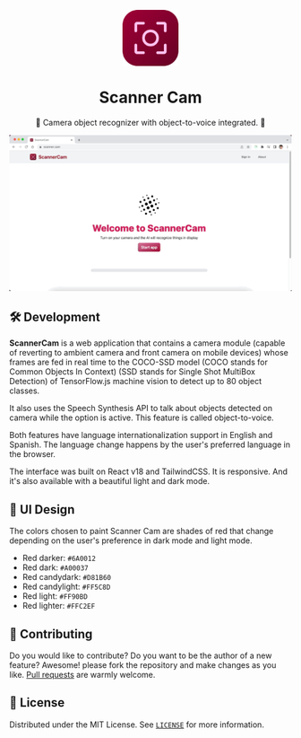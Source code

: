 <p align="center">
  <img
    src=".github/logo.png"
    align="center"
    width="100"
    alt="Project name"
    title="Project name"
  />
  <h1 align="center">Scanner Cam</h1>
</p>

<p align="center">
  📸 Camera object recognizer with object-to-voice integrated. 🤖
</p>

![Demo of ScannerCam](./.github/demo.gif)

## 🛠 Development

**ScannerCam** is a web application that contains a camera module (capable of reverting to ambient camera and front camera on mobile devices) whose frames are fed in real time to the COCO-SSD model (COCO stands for Common Objects In Context) (SSD stands for Single Shot MultiBox Detection) of TensorFlow.js machine vision to detect up to 80 object classes.

It also uses the Speech Synthesis API to talk about objects detected on camera while the option is active. This feature is called object-to-voice.

Both features have language internationalization support in English and Spanish. The language change happens by the user's preferred language in the browser.

The interface was built on React v18 and TailwindCSS. It is responsive. And it's also available with a beautiful light and dark mode.

## 🎨 UI Design
The colors chosen to paint Scanner Cam are shades of red that change depending on the user's preference in dark mode and light mode.

- Red darker: `#6A0012`
- Red dark: `#A00037`
- Red candydark: `#D81B60`
- Red candylight: `#FF5C8D`
- Red light: `#FF90BD`
- Red lighter: `#FFC2EF`

## 🤲 Contributing

Do you would like to contribute? Do you want to be the author of a new feature? Awesome! please fork the repository and make changes as you like. [Pull requests](https://github.com/360macky/scanner-cam/pulls) are warmly welcome.

## 📃 License

Distributed under the MIT License.
See [`LICENSE`](./LICENSE) for more information.
